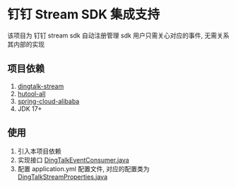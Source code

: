 # 钉钉 Stream SDK 集成支持
该项目为 钉钉 stream sdk 自动注册管理 sdk
用户只需关心对应的事件, 无需关系其内部的实现

## 项目依赖
1. [dingtalk-stream](https://open.dingtalk.com/document/resourcedownload/introduction-to-stream-mode#)
2. [hutool-all](https://hutool.cn/)
3. [spring-cloud-alibaba](https://sca.aliyun.com/)
4. JDK 17+

## 使用
1. 引入本项目依赖
2. 实现接口 [DingTalkEventConsumer.java](src%2Fmain%2Fjava%2Fcom%2Fxx%2Fdingtalk%2Fstreamsdk%2Fconsumers%2FDingTalkEventConsumer.java)
3. 配置 application.yml 配置文件, 对应的配置类为 [DingTalkStreamProperties.java](src%2Fmain%2Fjava%2Fcom%2Fxx%2Fdingtalk%2Fstreamsdk%2Fconfig%2Fproperties%2FDingTalkStreamProperties.java)